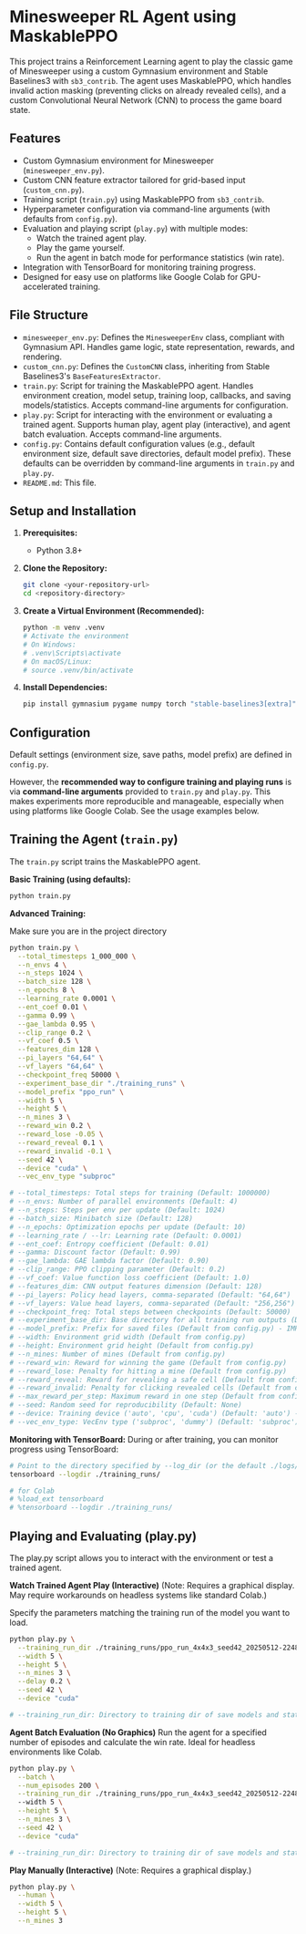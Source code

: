 # Minesweeper RL Agent using MaskablePPO

This project trains a Reinforcement Learning agent to play the classic game of Minesweeper using a custom Gymnasium environment and Stable Baselines3 with `sb3_contrib`. The agent uses MaskablePPO, which handles invalid action masking (preventing clicks on already revealed cells), and a custom Convolutional Neural Network (CNN) to process the game board state.

## Features

* Custom Gymnasium environment for Minesweeper (`minesweeper_env.py`).
* Custom CNN feature extractor tailored for grid-based input (`custom_cnn.py`).
* Training script (`train.py`) using MaskablePPO from `sb3_contrib`.
* Hyperparameter configuration via command-line arguments (with defaults from `config.py`).
* Evaluation and playing script (`play.py`) with multiple modes:
    * Watch the trained agent play.
    * Play the game yourself.
    * Run the agent in batch mode for performance statistics (win rate).
* Integration with TensorBoard for monitoring training progress.
* Designed for easy use on platforms like Google Colab for GPU-accelerated training.

## File Structure

* `minesweeper_env.py`: Defines the `MinesweeperEnv` class, compliant with Gymnasium API. Handles game logic, state representation, rewards, and rendering.
* `custom_cnn.py`: Defines the `CustomCNN` class, inheriting from Stable Baselines3's `BaseFeaturesExtractor`.
* `train.py`: Script for training the MaskablePPO agent. Handles environment creation, model setup, training loop, callbacks, and saving models/statistics. Accepts command-line arguments for configuration.
* `play.py`: Script for interacting with the environment or evaluating a trained agent. Supports human play, agent play (interactive), and agent batch evaluation. Accepts command-line arguments.
* `config.py`: Contains default configuration values (e.g., default environment size, default save directories, default model prefix). These defaults can be overridden by command-line arguments in `train.py` and `play.py`.
* `README.md`: This file.

## Setup and Installation

1.  **Prerequisites:**
    * Python 3.8+

2.  **Clone the Repository:**
    ```bash
    git clone <your-repository-url>
    cd <repository-directory>
    ```

3.  **Create a Virtual Environment (Recommended):**
    ```bash
    python -m venv .venv
    # Activate the environment
    # On Windows:
    # .venv\Scripts\activate
    # On macOS/Linux:
    # source .venv/bin/activate
    ```

4.  **Install Dependencies:**
    ```bash
    pip install gymnasium pygame numpy torch "stable-baselines3[extra]" sb3_contrib
    ```

## Configuration

Default settings (environment size, save paths, model prefix) are defined in `config.py`.

However, the **recommended way to configure training and playing runs** is via **command-line arguments** provided to `train.py` and `play.py`. This makes experiments more reproducible and manageable, especially when using platforms like Google Colab. See the usage examples below.

## Training the Agent (`train.py`)

The `train.py` script trains the MaskablePPO agent.

**Basic Training (using defaults):**
```bash
python train.py
```

**Advanced Training:**

Make sure you are in the project directory
```bash
python train.py \
  --total_timesteps 1_000_000 \
  --n_envs 4 \
  --n_steps 1024 \
  --batch_size 128 \
  --n_epochs 8 \
  --learning_rate 0.0001 \
  --ent_coef 0.01 \
  --gamma 0.99 \
  --gae_lambda 0.95 \
  --clip_range 0.2 \
  --vf_coef 0.5 \
  --features_dim 128 \
  --pi_layers "64,64" \
  --vf_layers "64,64" \
  --checkpoint_freq 50000 \
  --experiment_base_dir "./training_runs" \
  --model_prefix "ppo_run" \
  --width 5 \
  --height 5 \
  --n_mines 3 \
  --reward_win 0.2 \
  --reward_lose -0.05 \
  --reward_reveal 0.1 \
  --reward_invalid -0.1 \
  --seed 42 \
  --device "cuda" \
  --vec_env_type "subproc"

# --total_timesteps: Total steps for training (Default: 1000000)
# --n_envs: Number of parallel environments (Default: 4)
# --n_steps: Steps per env per update (Default: 1024)
# --batch_size: Minibatch size (Default: 128)
# --n_epochs: Optimization epochs per update (Default: 10)
# --learning_rate / --lr: Learning rate (Default: 0.0001)
# --ent_coef: Entropy coefficient (Default: 0.01)
# --gamma: Discount factor (Default: 0.99)
# --gae_lambda: GAE lambda factor (Default: 0.90)
# --clip_range: PPO clipping parameter (Default: 0.2)
# --vf_coef: Value function loss coefficient (Default: 1.0)
# --features_dim: CNN output features dimension (Default: 128)
# --pi_layers: Policy head layers, comma-separated (Default: "64,64")
# --vf_layers: Value head layers, comma-separated (Default: "256,256")
# --checkpoint_freq: Total steps between checkpoints (Default: 50000)
# --experiment_base_dir: Base directory for all training run outputs (Default from config.py)
# --model_prefix: Prefix for saved files (Default from config.py) - IMPORTANT for identifying runs
# --width: Environment grid width (Default from config.py)
# --height: Environment grid height (Default from config.py)
# --n_mines: Number of mines (Default from config.py)
# --reward_win: Reward for winning the game (Default from config.py)
# --reward_lose: Penalty for hitting a mine (Default from config.py)
# --reward_reveal: Reward for revealing a safe cell (Default from config.py)
# --reward_invalid: Penalty for clicking revealed cells (Default from config.py)
# --max_reward_per_step: Maximum reward in one step (Default from config.py)
# --seed: Random seed for reproducibility (Default: None)
# --device: Training device ('auto', 'cpu', 'cuda') (Default: 'auto') - Use 'cuda' on Colab GPU
# --vec_env_type: VecEnv type ('subproc', 'dummy') (Default: 'subproc')
```

**Monitoring with TensorBoard:**
During or after training, you can monitor progress using TensorBoard:

```bash
# Point to the directory specified by --log_dir (or the default ./logs/)
tensorboard --logdir ./training_runs/

# for Colab
# %load_ext tensorboard
# %tensorboard --logdir ./training_runs/
```

## Playing and Evaluating (play.py)

The play.py script allows you to interact with the environment or test a trained agent.

**Watch Trained Agent Play (Interactive)**
(Note: Requires a graphical display. May require workarounds on headless systems like standard Colab.)

Specify the parameters matching the training run of the model you want to load.
```bash
python play.py \
  --training_run_dir ./training_runs/ppo_run_4x4x3_seed42_20250512-224809/ \
  --width 5 \
  --height 5 \
  --n_mines 3 \
  --delay 0.2 \
  --seed 42 \
  --device "cuda"

# --training_run_dir: Directory to training dir of save models and stats
```

**Agent Batch Evaluation (No Graphics)**
Run the agent for a specified number of episodes and calculate the win rate. Ideal for headless environments like Colab.
```bash
python play.py \
  --batch \
  --num_episodes 200 \
  --training_run_dir ./training_runs/ppo_run_4x4x3_seed42_20250512-224809/
  --width 5 \
  --height 5 \
  --n_mines 3 \
  --seed 42 \
  --device "cuda"

# --training_run_dir: Directory to training dir of save models and stats
```

**Play Manually (Interactive)**
(Note: Requires a graphical display.)
```bash
python play.py \
  --human \
  --width 5 \
  --height 5 \
  --n_mines 3
```